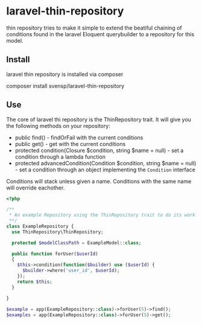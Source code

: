 # laravel-thin-repository

thin repository tries to make it simple to extend the beatiful chaining of
conditions found in the laravel Eloquent querybuilder to a repository for this
model.

## Install

laravel thin repository is installed via composer

  composer install svensp/laravel-thin-repository

## Use

The core of laravel thi repository is the ThinRepository trait. It will give you
the following methods on your repository:

- public find() - findOrFail with the current conditions
- public get() - get with the current conditions
- protected condition(Closure $condition, string $name = null) - set a condition
    through a lambda function
- protected advancedCondition(Condition $condition, string $name = null) - set a
    condition through an object implementing the `Condition` interface

Conditions will stack unless given a name. Conditions with the same name will
override eachother.

```php
<?php

/**
 * An example Repository using the ThinRepository trait to do its work
 **/
class ExampleRepository {
  use ThinRepository\ThinRepository;

  protected $modelClassPath = ExampleModel::class;

  public function forUser($userId)
  {
    $this->condition(function($builder) use ($userId) {
      $builder->where('user_id', $userId);
    });
    return $this;
  }

}

$example = app(ExampleRepository::class)->forUser(5)->find();
$examples = app(ExampleRepository::class)->forUser(5)->get();
```


